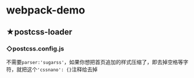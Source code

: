 # webpack-demo
## ★postcss-loader

### ◇**postcss.config.js**

不需要`parser:'sugarss'`，如果你想把首页追加的样式压缩了，即去掉空格等字符，就把这个`'cssnano': {}`注释给去掉 